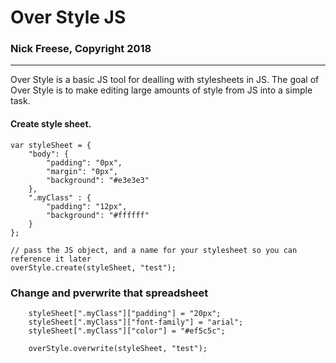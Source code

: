 # Over Style JS 

### Nick Freese, Copyright 2018

----------------------------

Over Style is a basic JS tool for dealling with stylesheets in JS.  The goal of Over Style is to make editing large amounts of style from JS into a simple task.

#### Create style sheet.
```
var styleSheet = {
    "body": {
    	"padding": "0px",
    	"margin": "0px",
    	"background": "#e3e3e3"
    },
    ".myClass" : {
    	"padding": "12px",
    	"background": "#ffffff"
    }
};

// pass the JS object, and a name for your stylesheet so you can reference it later
overStyle.create(styleSheet, "test");

```


### Change and pverwrite that spreadsheet
```
    styleSheet[".myClass"]["padding"] = "20px";
    styleSheet[".myClass"]["font-family"] = "arial";
    styleSheet[".myClass"]["color"] = "#ef5c5c";

    overStyle.overwrite(styleSheet, "test");
```
